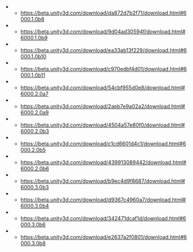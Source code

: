 - - https://beta.unity3d.com/download/da872d7b2f71/download.html#6000.1.0b8
- - https://beta.unity3d.com/download/9d04ad30594f/download.html#6000.1.0b9
- - https://beta.unity3d.com/download/ea33ab13f229/download.html#6000.1.0b10
- - https://beta.unity3d.com/download/c970edbf4d01/download.html#6000.1.0b11
- - https://beta.unity3d.com/download/54cbf955d0e8/download.html#6000.2.0a7
- - https://beta.unity3d.com/download/2aeb7e9a02a2/download.html#6000.2.0a9
- - https://beta.unity3d.com/download/4504a57e80f0/download.html#6000.2.0b3
- - https://beta.unity3d.com/download/c1cd6601d4c1/download.html#6000.2.0b5
- - https://beta.unity3d.com/download/439913089442/download.html#6000.2.0b6
- - https://beta.unity3d.com/download/b9ec4d9f8687/download.html#6000.3.0b3
- - https://beta.unity3d.com/download/d9367c4960a7/download.html#6000.3.0b4
- - https://beta.unity3d.com/download/342471dcaf1d/download.html#6000.3.0b6
- - https://beta.unity3d.com/download/e2637a2f0801/download.html#6000.3.0b8